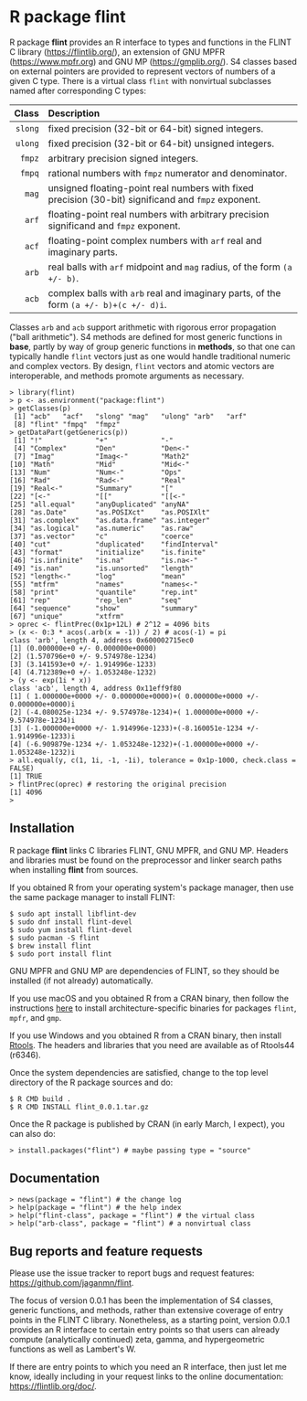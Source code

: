 # R package **flint**

R package **flint** provides an R interface to types and functions in
the FLINT C library (https://flintlib.org/), an extension of GNU MPFR
(https://www.mpfr.org) and GNU MP (https://gmplib.org/).  S4 classes
based on external pointers are provided to represent vectors of numbers
of a given C type.  There is a virtual class `flint` with nonvirtual
subclasses named after corresponding C types:

  Class | Description
   ---: | :---
`slong` | fixed precision (32-bit or 64-bit) signed integers.
`ulong` | fixed precision (32-bit or 64-bit) unsigned integers.
 `fmpz` | arbitrary precision signed integers.
 `fmpq` | rational numbers with `fmpz` numerator and denominator.
  `mag` | unsigned floating-point real numbers with fixed precision (30-bit) significand and `fmpz` exponent.
  `arf` | floating-point real numbers with arbitrary precision significand and `fmpz` exponent.
  `acf` | floating-point complex numbers with `arf` real and imaginary parts.
  `arb` | real balls with `arf` midpoint and `mag` radius, of the form `(a +/- b)`.
  `acb` | complex balls with `arb` real and imaginary parts, of the form `(a +/- b)+(c +/- d)i`.

Classes `arb` and `acb` support arithmetic with rigorous error
propagation ("ball arithmetic").  S4 methods are defined for most
generic functions in **base**, partly by way of group generic functions
in **methods**, so that one can typically handle `flint` vectors just
as one would handle traditional numeric and complex vectors.  By design,
`flint` vectors and atomic vectors are interoperable, and methods
promote arguments as necessary.

```
> library(flint)
> p <- as.environment("package:flint")
> getClasses(p)
 [1] "acb"   "acf"   "slong" "mag"   "ulong" "arb"   "arf"  
 [8] "flint" "fmpq"  "fmpz" 
> getDataPart(getGenerics(p))
 [1] "!"             "+"             "-"            
 [4] "Complex"       "Den"           "Den<-"        
 [7] "Imag"          "Imag<-"        "Math2"        
[10] "Math"          "Mid"           "Mid<-"        
[13] "Num"           "Num<-"         "Ops"          
[16] "Rad"           "Rad<-"         "Real"         
[19] "Real<-"        "Summary"       "["            
[22] "[<-"           "[["            "[[<-"         
[25] "all.equal"     "anyDuplicated" "anyNA"        
[28] "as.Date"       "as.POSIXct"    "as.POSIXlt"   
[31] "as.complex"    "as.data.frame" "as.integer"   
[34] "as.logical"    "as.numeric"    "as.raw"       
[37] "as.vector"     "c"             "coerce"       
[40] "cut"           "duplicated"    "findInterval" 
[43] "format"        "initialize"    "is.finite"    
[46] "is.infinite"   "is.na"         "is.na<-"      
[49] "is.nan"        "is.unsorted"   "length"       
[52] "length<-"      "log"           "mean"         
[55] "mtfrm"         "names"         "names<-"      
[58] "print"         "quantile"      "rep.int"      
[61] "rep"           "rep_len"       "seq"          
[64] "sequence"      "show"          "summary"      
[67] "unique"        "xtfrm"        
> oprec <- flintPrec(0x1p+12L) # 2^12 = 4096 bits
> (x <- 0:3 * acos(.arb(x = -1)) / 2) # acos(-1) = pi
class 'arb', length 4, address 0x600002715ec0
[1] (0.000000e+0 +/- 0.000000e+0000)
[2] (1.570796e+0 +/- 9.574978e-1234)
[3] (3.141593e+0 +/- 1.914996e-1233)
[4] (4.712389e+0 +/- 1.053248e-1232)
> (y <- exp(1i * x))
class 'acb', length 4, address 0x11eff9f80
[1] ( 1.000000e+0000 +/- 0.000000e+0000)+( 0.000000e+0000 +/- 0.000000e+0000)i
[2] (-4.080025e-1234 +/- 9.574978e-1234)+( 1.000000e+0000 +/- 9.574978e-1234)i
[3] (-1.000000e+0000 +/- 1.914996e-1233)+(-8.160051e-1234 +/- 1.914996e-1233)i
[4] (-6.909879e-1234 +/- 1.053248e-1232)+(-1.000000e+0000 +/- 1.053248e-1232)i
> all.equal(y, c(1, 1i, -1, -1i), tolerance = 0x1p-1000, check.class = FALSE)
[1] TRUE
> flintPrec(oprec) # restoring the original precision
[1] 4096
>
```

## Installation

R package **flint** links C libraries FLINT, GNU MPFR, and GNU MP.
Headers and libraries must be found on the preprocessor and linker
search paths when installing **flint** from sources.

If you obtained R from your operating system's package manager, then
use the same package manager to install FLINT:

```
$ sudo apt install libflint-dev
$ sudo dnf install flint-devel
$ sudo yum install flint-devel
$ sudo pacman -S flint
$ brew install flint
$ sudo port install flint
```

GNU MPFR and GNU MP are dependencies of FLINT, so they should be
installed (if not already) automatically.

If you use macOS and you obtained R from a CRAN binary, then follow the
instructions [here](https://mac.r-project.org/bin/) to install
architecture-specific binaries for packages `flint`, `mpfr`, and `gmp`.

If you use Windows and you obtained R from a CRAN binary, then install
[Rtools](https://cran.r-project.org/bin/windows/Rtools/).  The headers
and libraries that you need are available as of Rtools44 (r6346).

Once the system dependencies are satisfied, change to the top level
directory of the R package sources and do:

```
$ R CMD build .
$ R CMD INSTALL flint_0.0.1.tar.gz
```

Once the R package is published by CRAN (in early March, I expect),
you can also do:

```
> install.packages("flint") # maybe passing type = "source"
```

## Documentation

```
> news(package = "flint") # the change log
> help(package = "flint") # the help index
> help("flint-class", package = "flint") # the virtual class
> help("arb-class", package = "flint") # a nonvirtual class
```

## Bug reports and feature requests

Please use the issue tracker to report bugs and request features:
https://github.com/jaganmn/flint.

The focus of version 0.0.1 has been the implementation of S4 classes,
generic functions, and methods, rather than extensive coverage of
entry points in the FLINT C library.  Nonetheless, as a starting
point, version 0.0.1 provides an R interface to certain entry points
so that users can already compute (analytically continued) zeta, gamma, 
and hypergeometric functions as well as Lambert's W.

If there are entry points to which you need an R interface, then just
let me know, ideally including in your request links to the online
documentation: https://flintlib.org/doc/.
